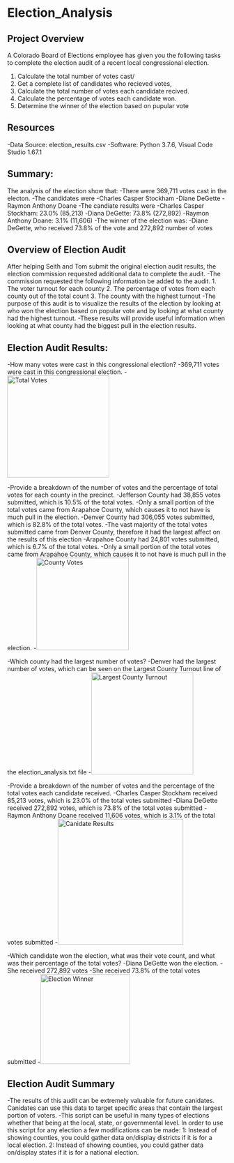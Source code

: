 # Election_Analysis

## Project Overview
A Colorado Board of Elections employee has given you the following tasks to complete the election audit of a recent local congressional election.

1. Calculate the total number of votes cast/
2. Get a complete list of candidates who recieved votes,
3. Calculate the total number of votes each candidate recived.
4. Calculate the percentage of votes each candidate won.
5. Determine the winner of the election based on pupular vote

## Resources
-Data Source: election_results.csv
-Software: Python 3.7.6, Visual Code Studio 1.67.1 

## Summary:
The analysis of the election show that:
-There were 369,711 votes cast in the electon.
-The candidates were
  -Charles Casper Stockham
  -Diane DeGette
  -Raymon Anthony Doane
 -The candiate results were
  -Charles Casper Stockham: 23.0% (85,213)
  -Diana DeGette: 73.8% (272,892)
  -Raymon Anthony Doane: 3.1% (11,606)
 -The winner of the election was: 
  -Diane DeGette, who received 73.8% of the vote and 272,892 number of votes
  
## Overview of Election Audit
  After helping Seith and Tom submit the original election audit results, the election commission requested additional data to complete the audit. 
  -The commission requested the following information be added to the audit.
    1. The voter turnout for each county
    2. The percentage of votes from each county out of the total count
    3. The county with the highest turnout
  -The purpose of this audit is to visualize the results of the election by looking at who won the election based on popular vote and by looking at what county had the highest turnout.
   -These results will provide useful information when looking at what county had the biggest pull in the election results.
   
## Election Audit Results:
-How many votes were cast in this congressional election?
  -369,711 votes were cast in this congressional election.
  -<img width="234" alt="Total Votes" src="https://user-images.githubusercontent.com/104036750/168720758-8ff13fe4-c4df-401b-941e-11555033c4b3.png">
 
-Provide a breakdown of the number of votes and the percentage of total votes for each county in the precinct.
  -Jefferson County had 38,855 votes submitted, which is 10.5% of the total votes.
    -Only a small portion of the total votes came from Arapahoe County, which causes it to not have is much pull in the election.
  -Denver County had 306,055 votes submitted, which is 82.8% of the total votes.
    -The vast majority of the total votes submitted came from Denver County, therefore it had the largest affect on the results of this election
  -Arapahoe County had 24,801 votes submitted, which is 6.7% of the total votes.
    -Only a small portion of the total votes came from Arapahoe County, which causes it to not have is much pull in the election.
  -<img width="212" alt="County Votes" src="https://user-images.githubusercontent.com/104036750/168720843-b2f93331-421e-4392-9c7e-46766428a7cd.png">

-Which county had the largest number of votes?
  -Denver had the largest number of votes, which can be seen on the Largest County Turnout line of the election_analysis.txt file
  -<img width="234" alt="Largest County Turnout" src="https://user-images.githubusercontent.com/104036750/168720983-912360fd-bacf-417c-82ce-465fddec6c8b.png">
  
-Provide a breakdown of the number of votes and the percentage of the total votes each candidate received.
  -Charles Casper Stockham received 85,213 votes, which is 23.0% of the total votes submitted
  -Diana DeGette received 272,892 votes, which is 73.8% of the total votes submitted
  -Raymon Anthony Doane received 11,606 votes, which is 3.1% of the total votes submitted
  -<img width="288" alt="Canidate Results" src="https://user-images.githubusercontent.com/104036750/168721015-8126adfe-96c5-4e3f-b47a-0a1868b4008e.png">

-Which candidate won the election, what was their vote count, and what was their percentage of the total votes?
  -Diana DeGette won the election.
  -She received 272,892 votes
  -She received 73.8% of the total votes submitted
  -<img width="206" alt="Election Winner" src="https://user-images.githubusercontent.com/104036750/168721051-c3157a32-577f-4eef-bbca-633fe2049591.png">
 
## Election Audit Summary
-The results of this audit can be extremely valuable for future canidates. Canidates can use this data to target specific areas that contain the largest portion of voters.
-This script can be useful in many types of elections whether that being at the local, state, or governmental level. In order to use this script for any election a few modifications can be made:
1: Instead of showing counties, you could gather data on/display districts if it is for a local election.
2: Instead of showing counties, you could gather data on/display states if it is for a national election.
